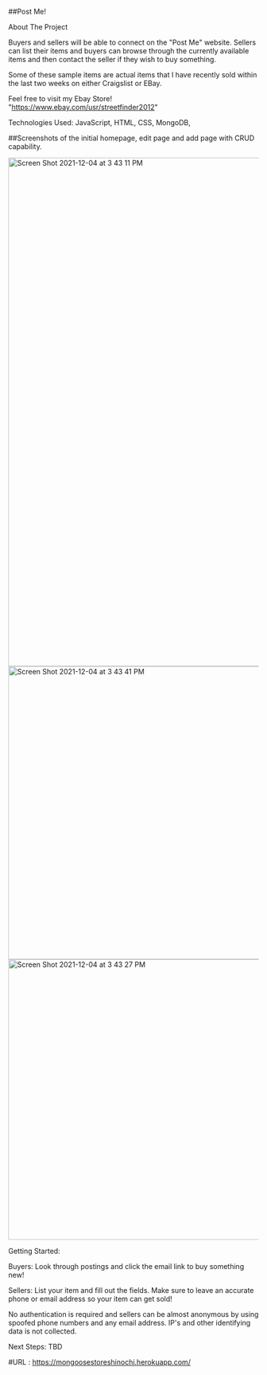 ##Post Me!

About The Project

Buyers and sellers will be able to connect on the "Post Me" website. Sellers can list their items and buyers can browse through the currently available items and then contact the seller if they wish to buy something. 

Some of these sample items are actual items that I have recently sold within the last two weeks on either Craigslist or EBay.

Feel free to visit my Ebay Store! "https://www.ebay.com/usr/streetfinder2012"


Technologies Used: JavaScript, HTML, CSS, MongoDB, 


##Screenshots of the initial homepage, edit page and add page with CRUD capability.

<img width="1021" alt="Screen Shot 2021-12-04 at 3 43 11 PM" src="https://user-images.githubusercontent.com/90932673/144724070-098150d1-e101-48d6-8218-aa21b648b7db.png">
<img width="588" alt="Screen Shot 2021-12-04 at 3 43 41 PM" src="https://user-images.githubusercontent.com/90932673/144724071-e97caaa3-b084-40dc-9c6d-3e0fa626c091.png">
<img width="563" alt="Screen Shot 2021-12-04 at 3 43 27 PM" src="https://user-images.githubusercontent.com/90932673/144724072-9967a026-9c70-476f-b1f7-fb8845de227a.png">


Getting Started: 

Buyers: Look through postings and click the email link to buy something new!

Sellers: List your item and fill out the fields. Make sure to leave an accurate phone or email address so your item can get sold!

No authentication is required and sellers can be almost anonymous by using spoofed phone numbers and any email address. IP's and other identifying data is not collected.


Next Steps: TBD






#URL : https://mongoosestoreshinochi.herokuapp.com/
